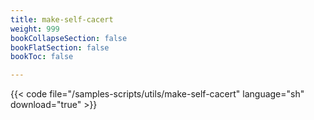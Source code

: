 ```yaml
---
title: make-self-cacert
weight: 999
bookCollapseSection: false
bookFlatSection: false
bookToc: false

---
```


{{< code file="/samples-scripts/utils/make-self-cacert" language="sh" download="true" >}}
